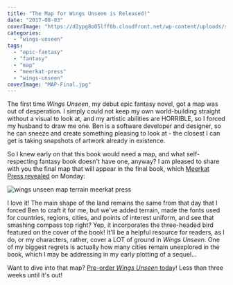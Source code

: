 ```yaml
---
title: "The Map for Wings Unseen is Released!"
date: "2017-08-03"
coverImage: "https://d2ypg8o05lff0b.cloudfront.net/wp-content/uploads/sites/3/2017/08/MAP-Final-1024x648.jpg"
categories:
  - "wings-unseen"
tags:
  - "epic-fantasy"
  - "fantasy"
  - "map"
  - "meerkat-press"
  - "wings-unseen"
coverImage: "MAP-Final.jpg"
---
```


The first time _Wings Unseen_, my debut epic fantasy novel, got a map was out of desperation. I simply could not keep my own world-building straight without a visual to look at, and my artistic abilities are HORRIBLE, so I forced my husband to draw me one. Ben is a software developer and designer, so he can sneeze and create something pleasing to look at - the closest I can get is taking snapshots of artwork already in existence.

So I knew early on that this book would need a map, and what self-respecting fantasy book doesn't have one, anyway? I am pleased to share with you the final map that will appear in the final book, which [Meerkat Press revealed](http://meerkatpress.com/wings-unseen-map-reveal-73117/) on Monday:

![wings unseen map terrain meerkat press](https://d2ypg8o05lff0b.cloudfront.net/wp-content/uploads/sites/3/2017/08/MAP-Final-1024x648.jpg)

I love it! The main shape of the land remains the same from that day that I forced Ben to craft it for me, but we've added terrain, made the fonts used for countries, regions, cities, and points of interest uniform, and see that smashing compass top right? Yep, it incorporates the three-headed bird featured on the cover of the book! It'll be a helpful resource for readers, as I do, or my characters, rather, cover a LOT of ground in _Wings Unseen._ One of my biggest regrets is actually how many cities remain unexplored in the book, which I may be addressing in my early plotting of a sequel...

Want to dive into that map? [Pre-order _Wings Unseen_ toda](https://www.amazon.com/Wings-Unseen-Rebecca-Gomez-Farrell/dp/1946154008/ref=sr_1_1?ie=UTF8&qid=1501785273&sr=8-1&keywords=wings+unseen)y! Less than three weeks until it's out!
